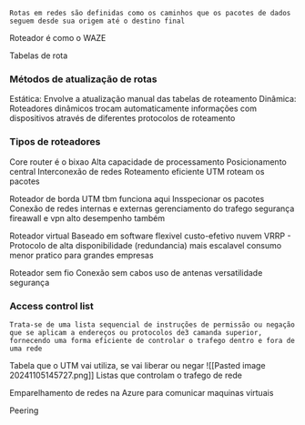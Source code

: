 
```
Rotas em redes são definidas como os caminhos que os pacotes de dados seguem desde sua origem até o destino final
```


Roteador é como o WAZE


Tabelas de rota

### Métodos de atualização de rotas

Estática:
	Envolve a atualização manual das tabelas de roteamento
Dinâmica:
	Roteadores dinâmicos trocam automaticamente informações com dispositivos através de diferentes protocolos de roteamento

### Tipos de roteadores

Core router
	é o bixao
	Alta capacidade de processamento 
	Posicionamento central
	Interconexão de redes
	Roteamento eficiente
	UTM roteam os pacotes
	
Roteador de borda
	UTM tbm funciona aqui
	Insspecionar os pacotes
	Conexão de redes internas e externas 
	gerenciamento do trafego 
	segurança fireawall e vpn
	alto desempenho também
	
Roteador virtual
	Baseado em software
	flexivel
	custo-efetivo
	nuvem
	VRRP - Protocolo de alta disponibilidade (redundancia)
	mais escalavel
	consumo menor
	pratico para grandes empresas
	
Roteador sem fio
	Conexão sem cabos
	uso de antenas 
	versatilidade
	segurança


### Access control list

```
Trata-se de uma lista sequencial de instruções de permissão ou negação que se aplicam a endereços ou protocolos de3 camanda superior, fornecendo uma forma eficiente de controlar o trafego dentro e fora de uma rede
```

Tabela que o UTM vai utiliza, se vai liberar ou negar
![[Pasted image 20241105145727.png]]
Listas que controlam o trafego de rede

Emparelhamento de redes na Azure para comunicar maquinas virtuais

Peering